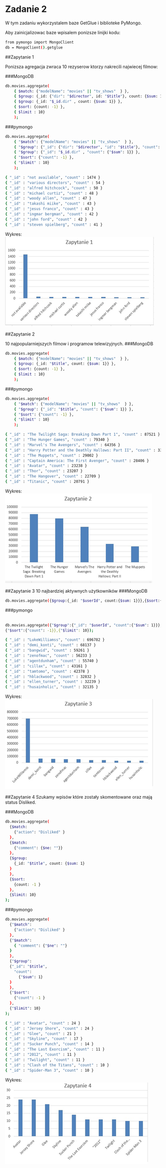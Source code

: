 # Zadanie 2
W tym zadaniu wykorzystalem baze GetGlue i biblioteke PyMongo.

Aby zainicjalizowac baze wpisalem ponizsze linijki kodu:

```sh
from pymongo import MongoClient
db = MongoClient().getglue
```
##Zapytanie 1

Ponizsza agregacja zwraca 10 rezyserow ktorzy nakrecili najwiecej filmow:

###MongoDB
```sh
db.movies.aggregate(
    { $match: {"modelName": "movies" || "tv_shows"  } },
    { $group: {_id: {"dir": "$director", id: "$title"}, count: {$sum: 1}} },
    { $group: {_id: "$_id.dir" , count: {$sum: 1}} },
    { $sort: {count: -1} },
    { $limit : 10}
    );
```

###pymongo
```sh
db.movies.aggregate(
    { "$match": {"modelName": "movies" || "tv_shows"  } },
    { "$group": {"_id": {"dir": "$director", "id": "$title"}, "count": {"$sum": 1}} },
    { "$group": {"_id": "$_id.dir" , "count": {"$sum": 1}} },
    { "$sort": {"count": -1} },
    { "$limit" : 10}
    );
```

```sh
{ "_id" : "not available", "count" : 1474 }
{ "_id" : "various directors", "count" : 54 }
{ "_id" : "alfred hitchcock", "count" : 50 }
{ "_id" : "michael curtiz", "count" : 48 }
{ "_id" : "woody allen", "count" : 47 }
{ "_id" : "takashi miike", "count" : 43 }
{ "_id" : "jesus franco", "count" : 43 }
{ "_id" : "ingmar bergman", "count" : 42 }
{ "_id" : "john ford", "count" : 42 }
{ "_id" : "steven spielberg", "count" : 41 }
```

Wykres:
![Zadanie2Zapytanie1.jpg](https://raw.githubusercontent.com/alatoszewski/nosql-mongo/master/Zadanie2Zapytanie1.jpg)

##Zapytanie 2

10 najpopularniejszych filmow i programow telewizyjnych.
###MongoDB
```sh
db.movies.aggregate(
    { $match: {"modelName": "movies" || "tv_shows"  } },
    { $group: {_id: "$title", count: {$sum: 1}} },
    { $sort: {count: -1} },
    { $limit : 10}
    );
  ```  
###pymongo
```sh
db.movies.aggregate(
    { "$match": {"modelName": "movies" || "tv_shows"  } },
    { "$group": {"_id": "$title", "count": {"$sum": 1}} },
    { "$sort": {"count": -1} },
    { "$limit" : 10}
    );
```

```sh
{ "_id" : "The Twilight Saga: Breaking Dawn Part 1", "count" : 87521 }
{ "_id" : "The Hunger Games", "count" : 79340 }
{ "_id" : "Marvel's The Avengers", "count" : 64356 }
{ "_id" : "Harry Potter and the Deathly Hallows: Part II", "count" : 33680 }
{ "_id" : "The Muppets", "count" : 29002 }
{ "_id" : "Captain America: The First Avenger", "count" : 28406 }
{ "_id" : "Avatar", "count" : 23238 }
{ "_id" : "Thor", "count" : 23207 }
{ "_id" : "The Hangover", "count" : 22709 }
{ "_id" : "Titanic", "count" : 20791 }
```
Wykres:
![Zadanie2Zapytanie2.jpg](https://raw.githubusercontent.com/alatoszewski/nosql-mongo/master/Zadanie2Zapytanie2.jpg)

##Zapytanie 3
10 najbardziej aktywnych użytkowników
###MongoDB
```sh
db.movies.aggregate({$group:{_id: "$userId", count:{$sum: 1}}},{$sort:{count: -1}},{$limit: 10});
```
###pymongo
```sh

db.movies.aggregate({"$group":{"_id": "$userId", "count":{"$sum": 1}}},
{"$sort":{"count": -1}},{"$limit": 10});
```

```sh
{ "_id" : "LukeWilliamss", "count" : 696782 }
{ "_id" : "demi_konti", "count" : 68137 }
{ "_id" : "bangwid", "count" : 59261 }
{ "_id" : "zenofmac", "count" : 56233 }
{ "_id" : "agentdunham", "count" : 55740 }
{ "_id" : "cillax", "count" : 43161 }
{ "_id" : "tamtomo", "count" : 42378 }
{ "_id" : "hblackwood", "count" : 32832 }
{ "_id" : "ellen_turner", "count" : 32239 }
{ "_id" : "husainholic", "count" : 32135 }
```
Wykres:
![Zadanie2Zapytanie3.jpg](https://raw.githubusercontent.com/alatoszewski/nosql-mongo/master/Zadanie2Zapytanie3.jpg)

##Zapytanie 4
Szukamy wpisów które zostały skomentowane oraz mają status Disliked.

###MongoDB
```sh
db.movies.aggregate(
  {$match: 
    {"action": "Disliked" }
  },
  {$match:
    {"comment": {$ne: ""}} 
  }, 
  {$group: 
    {_id: "$title", count: {$sum: 1}
  }
  }, 
  {$sort: 
    {count: -1 }
  }, 
  {$limit: 10}
);
```
###pymongo
```sh
db.movies.aggregate(
  {"$match": 
    {"action": "Disliked" }
  },
  {"$match": 
    { "comment": {"$ne": ""}
  }
  },
  {"$group": 
  {"_id": "$title", 
    "count": 
      {"$sum": 1}
  } 
  }, 
  {"$sort": 
    {"count": -1 }
  }, 
  {"$limit": 10} 
);
```	

```sh
{ "_id" : "Avatar", "count" : 24 }
{ "_id" : "Jersey Shore", "count" : 24 }
{ "_id" : "Glee", "count" : 21 }
{ "_id" : "Skyline", "count" : 17 }
{ "_id" : "Sucker Punch", "count" : 14 }
{ "_id" : "The Last Exorcism", "count" : 11 }
{ "_id" : "2012", "count" : 11 }
{ "_id" : "Twilight", "count" : 11 }
{ "_id" : "Clash of the Titans", "count" : 10 }
{ "_id" : "Spider-Man 3", "count" : 10 }
```

Wykres:
![Zadanie2Zapytanie4.jpg](https://raw.githubusercontent.com/alatoszewski/nosql-mongo/master/Zadanie2Zapytanie4.jpg)